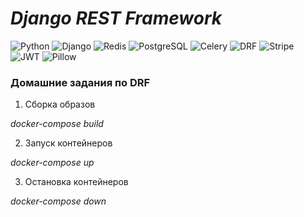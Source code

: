 # *Django REST Framework*

![Python](https://img.shields.io/badge/Python-3.11-FFD43B?logo=python)
![Django](https://img.shields.io/badge/Django-4.2.5-0c730a?logo=django)
![Redis](https://img.shields.io/badge/Redis-5.0.1-red?logo=redis)
![PostgreSQL](https://img.shields.io/badge/PostgreSQL-15.6-blue?logo=postgresql)
![Celery](https://img.shields.io/badge/Celery-5.3.4-green?logo=celery)
![DRF](https://img.shields.io/badge/DRF-3.14.0-0c730a?logo=django)
![Stripe](https://img.shields.io/badge/Stripe-6.7.0-008CDD?logo=stripe)
![JWT](https://img.shields.io/badge/JWT-2.8.0-blue?logo=jsonwebtokens)
![Pillow](https://img.shields.io/badge/Pillow-10.0.1-569A31?logo=pillow)

### Домашние задания по DRF

1. Сборка образов

_docker-compose build_ 


2. Запуск контейнеров

_docker-compose up_ 


3. Остановка контейнеров

_docker-compose down_ 
